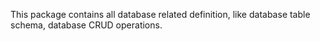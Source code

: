 This package contains all database related definition, like database table schema, database CRUD operations.